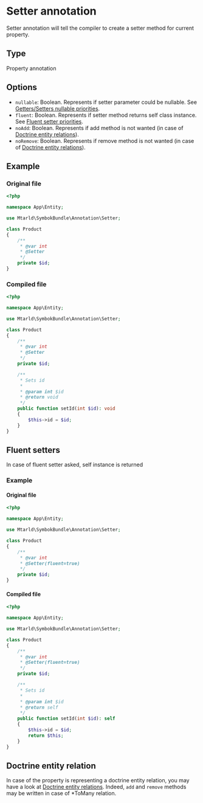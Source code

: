 # Setter annotation
Setter annotation will tell the compiler to create a setter method for current property.

## Type
Property annotation

## Options
- `nullable`: Boolean. Represents if setter parameter could be nullable. See [Getters/Setters nullable priorities](../priorities.md).
- `fluent`: Boolean. Represents if setter method returns self class instance. See [Fluent setter priorities](../priorities.md).
- `noAdd`: Boolean. Represents if add method is not wanted (in case of [Doctrine entity relations](../doctrine.md)).
- `noRemove`: Boolean. Represents if remove method is not wanted (in case of [Doctrine entity relations](../doctrine.md)).

## Example
### Original file
```php
<?php

namespace App\Entity;

use Mtarld\SymbokBundle\Annotation\Setter;

class Product
{
    /**
     * @var int
     * @Setter
     */
    private $id;
}
```

### Compiled file
```php
<?php

namespace App\Entity;

use Mtarld\SymbokBundle\Annotation\Setter;

class Product
{
    /**
     * @var int
     * @Setter
     */
    private $id;

    /**
     * Sets id
     *
     * @param int $id
     * @return void
     */
    public function setId(int $id): void
    {
        $this->id = $id;
    }
}
```
## Fluent setters
In case of fluent setter asked, self instance is returned
### Example
#### Original file
```php
<?php

namespace App\Entity;

use Mtarld\SymbokBundle\Annotation\Setter;

class Product
{
    /**
     * @var int
     * @Setter(fluent=true)
     */
    private $id;
}
```

#### Compiled file
```php
<?php

namespace App\Entity;

use Mtarld\SymbokBundle\Annotation\Setter;

class Product
{
    /**
     * @var int
     * @Setter(fluent=true)
     */
    private $id;

    /**
     * Sets id
     *
     * @param int $id
     * @return self
     */
    public function setId(int $id): self
    {
        $this->id = $id;
        return $this;
    }
}
```

## Doctrine entity relation
In case of the property is representing a doctrine entity relation, you may have a look at [Doctrine entity relations](../doctrine.md).
Indeed, `add` and `remove` methods may be written in case of \*ToMany relation.

